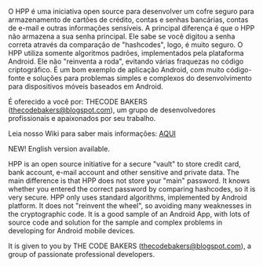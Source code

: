 O HPP é uma iniciativa open source para desenvolver um cofre seguro para armazenamento de cartões de crédito, contas e senhas bancárias, contas de e-mail e outras informações sensíveis. A principal diferença é que o HPP não armazena a sua senha principal. Ele sabe se você digitou a senha correta através da comparação de "hashcodes", logo, é muito seguro. O HPP utiliza somente algoritmos padrões, implementados pela plataforma Android. Ele não "reinventa a roda", evitando várias fraquezas no código criptográfico. É um bom exemplo de aplicação Android, com muito código-fonte e soluções para problemas simples e complexos do desenvolvimento para dispositivos móveis baseados em Android.

É oferecido a você por: THECODE BAKERS (thecodebakers@blogspot.com), um grupo de desenvolvedores profissionais e apaixonados por seu trabalho.

Leia nosso Wiki para saber mais informações: [AQUI](http://code.google.com/p/hercules-password-protector/wiki/PageName)

NEW! English version available.


HPP is an open source initiative for a secure "vault" to store credit card, bank account, e-mail account and other sensitive and private data.
The main difference is that HPP does not store your "main" password. It knows whether you entered the correct password by comparing hashcodes, so it is very secure.
HPP only uses standard algorithms, implemented by Android platform. It does not "reinvent the wheel", so avoiding many weaknesses in the cryptographic code.
It is a good sample of an Android App, with lots of source code and solution for the sample and complex problems in developing for Android mobile devices.

It is given to you by THE CODE BAKERS (thecodebakers@blogspot.com), a group of passionate professional developers.